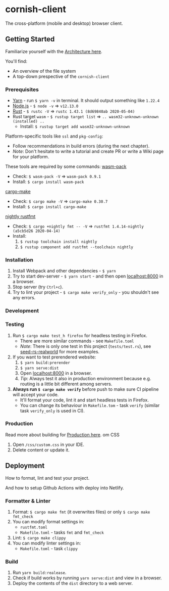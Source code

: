 # cornish-client
The cross-platform (mobile and desktop) browser client.

## Getting Started
Familiarize yourself with the [Architecture here](/ARCHITECTURE.md).

You'll find:
- An overview of the file system
- A top-down prespective of the `cornish-client` 

### Prerequisites
- [Yarn](https://yarnpkg.com/lang/en/docs/install) - run `$ yarn -v` in terminal. 
  It should output something like `1.22.4`
- [Node.js](https://nodejs.org) - `$ node -v` => `v12.13.0`
- [Rust](https://www.rust-lang.org/tools/install) - `$ rustc -V` => 
  `rustc 1.43.1 (8d69840ab 2020-05-04)`
- Rust target `wasm` - `$ rustup target list` => 
 `.. wasm32-unknown-unknown (installed) ..`
    - Install: `$ rustup target add wasm32-unknown-unknown`
       
Platform-specific tools like `ssl` and `pkg-config`:
- Follow recommendations in build errors (during the next chapter).
- _Note_: Don't hesitate to write a tutorial and create PR or write a 
  Wiki page for your platform.

These tools are required by some commands:
[wasm-pack](https://rustwasm.github.io/wasm-pack/)
- Check: `$ wasm-pack -V` => `wasm-pack 0.9.1`
- Install: `$ cargo install wasm-pack`

[cargo-make](https://sagiegurari.github.io/cargo-make/)
- Check: `$ cargo make -V` => `cargo-make 0.30.7`
- Install: `$ cargo install cargo-make`

[nightly rustfmt](https://github.com/rust-lang/rustfmt#on-the-nightly-toolchain)
- Check: `$ cargo +nightly fmt -- -V` => `rustfmt 1.4.14-nightly 
  (a5cb5d26 2020-04-14)`
- Install:
    1. `$ rustup toolchain install nightly`
    2. `$ rustup component add rustfmt --toolchain nightly`

### Installation
1. Install Webpack and other dependencies - `$ yarn`
1. Try to start dev-server - `$ yarn start` - and then open [localhost:8000](http://localhost:8000) 
   in a browser.
1. Stop server (try `Ctrl+c`).
1. Try to lint your project - `$ cargo make verify_only` - you shouldn't see 
   any errors.

### Development

### Testing
1. Run `$ cargo make test_h firefox` for headless testing in Firefox.
   - There are more similar commands - see `Makefile.toml`
   - _Note_: There is only one test in this project (`tests/test.rs`), see [seed-rs-realworld](https://github.com/seed-rs/seed-rs-realworld) for more examples.
1. If you want to test prerendered website:
   1. `$ yarn build:prerender`
   1. `$ yarn serve:dist`
   1. Open [localhost:8000](http://localhost:8000) in a browser.
   1. _Tip_: Always test it also in production environment because e.g. routing 
      is a little bit different among servers.
1. **Always run `$ cargo make verify`** before push to make sure CI pipeline 
   will accept your code.
    - It'll format your code, lint it and start headless tests in Firefox.
    - You can change its behaviour in `Makefile.tom` - task `verify` 
      (similar task `verify_only` is used in CI).

### Production
Read more about building for [Production here](/PRODUCTION.md).
om CSS
1. Open `/css/custom.css` in your IDE.
1. Delete content or update it.

## Deployment
How to format, lint and test your project.

And how to setup Github Actions with deploy into Netlify.

### Formatter & Linter
1. Format: `$ cargo make fmt` (it overwrites files) or only 
   `$ cargo make fmt_check`
1. You can modify format settings in:
   - `rustfmt.toml`
   - `Makefile.toml` - tasks `fmt` and `fmt_check`
1. Lint: `$ cargo make clippy`
1. You can modify linter settings in:
   - `Makefile.toml` - task `clippy`

### Build
1. Run `yarn build:realease`.
1. Check if build works by running `yarn serve:dist` and view in a browser.
1. Deploy the contents of the `dist` directory to a web server.

